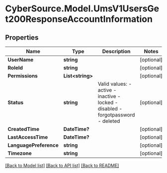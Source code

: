 # CyberSource.Model.UmsV1UsersGet200ResponseAccountInformation
## Properties

Name | Type | Description | Notes
------------ | ------------- | ------------- | -------------
**UserName** | **string** |  | [optional] 
**RoleId** | **string** |  | [optional] 
**Permissions** | **List&lt;string&gt;** |  | [optional] 
**Status** | **string** | Valid values: - active - inactive - locked - disabled - forgotpassword - deleted  | [optional] 
**CreatedTime** | **DateTime?** |  | [optional] 
**LastAccessTime** | **DateTime?** |  | [optional] 
**LanguagePreference** | **string** |  | [optional] 
**Timezone** | **string** |  | [optional] 

[[Back to Model list]](../README.md#documentation-for-models) [[Back to API list]](../README.md#documentation-for-api-endpoints) [[Back to README]](../README.md)

